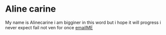 # Aline carine
My name is Alinecarine i am bigginer in this word but i hope it will progress
i never expect fail not ven for once 
[emailME](mailto:ualinecarine@gmail.com)